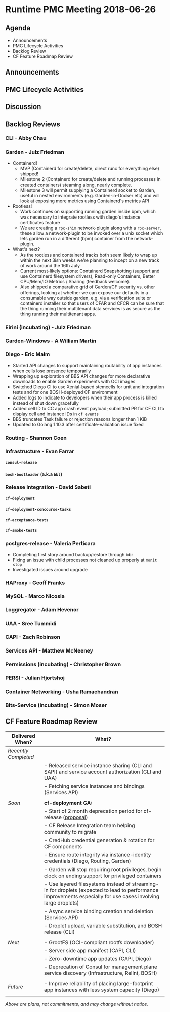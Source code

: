 # Runtime PMC Meeting 2018-06-26

## Agenda

* Announcements
* PMC Lifecycle Activities
* Backlog Review
* CF Feature Roadmap Review


## Announcements


## PMC Lifecycle Activities


## Discussion


## Backlog Reviews

### CLI - Abby Chau


### Garden - Julz Friedman

 - Containerd! 
   - MVP (Containerd for create/delete, direct runc for everything else) shipped!
   - Milestone 2 (Containerd for create/delete and running processes in created containers) steaming along, nearly complete.
   - Milestone 3 will permit supplying a Containerd socket to Garden, useful in nested environments (e.g. Garden-in-Docker etc) and will look at exposing more metrics using Containerd's metrics API
 - Rootless! 
   - Work continues on supporting running garden inside bpm, which was necessary to integrate rootless with diego's instance certificates feature
   - We are creating a `rpc-shim` network-plugin along with a `rpc-server`, these allow a network-plugin to be invoked over a unix socket which lets garden run in a different (bpm) container from the network-plugin.
 - What's next?
   - As the rootless and containerd tracks both seem likely to wrap up within the next 3ish weeks we're planning to incept on a new track of work around the 16th July
   - Current most-likely options: Containerd Snapshotting (support and use Containerd filesystem drivers), Read-only Containers, Better CPU/Mem/IO Metrics / Sharing (feedback welcome).
   - Also shipped a comparative grid of Garden/CF security vs. other offerings, looking at whether we can expose our defaults in a consumable way outside garden, e.g. via a verification suite or containerd installer so that users of CFAR and CFCR can be sure that the thing running their multitenant data services is as secure as the thing running their multitenant apps.


### Eirini (incubating) - Julz Friedman


### Garden-Windows - A William Martin


### Diego - Eric Malm

- Started API changes to support maintaining routability of app instances when cells lose presence temporarily
- Wrapping up exploration of BBS API changes for more declarative downloads to enable Garden experiments with OCI images
- Switched Diego CI to use Xenial-based stemcells for unit and integration tests and for one BOSH-deployed CF environment
- Added logs to indicate to developers when their app process is killed instead of shut down gracefully
- Added cell ID to CC app crash event payload; submitted PR for CF CLI to display cell and instance IDs in `cf events`
- BBS truncates Task failure or rejection reasons longer than 1 KiB
- Updated to Golang 1.10.3 after certificate-validation issue fixed


### Routing - Shannon Coen


### Infrastructure - Evan Farrar

#### `consul-release`


#### `bosh-bootloader` (a.k.a `bbl`)


### Release Integration - David Sabeti

#### `cf-deployment`


#### `cf-deployment-concourse-tasks`


#### `cf-acceptance-tests`


#### `cf-smoke-tests`



### postgres-release - Valeria Perticara
- Completing first story around backup/restore through bbr
- Fixing an issue with child processes not cleaned up properly at `monit stop`
- Investigated issues around upgrade


### HAProxy - Geoff Franks


### MySQL - Marco Nicosia


### Loggregator - Adam Hevenor


### UAA - Sree Tummidi


### CAPI - Zach Robinson


### Services API - Matthew McNeeney


### Permissions (incubating) - Christopher Brown


### PERSI - Julian Hjortshoj


### Container Networking - Usha Ramachandran


### Bits-Service (incubating) - Simon Moser


## CF Feature Roadmap Review



Delivered When? | What?
------|------
*Recently Completed* |
|| - Released service instance sharing (CLI and SAPI) and service account authorization (CLI and UAA)
|| - Fetching service instances and bindings (Services API)
||
*Soon* | **cf-deployment GA:**
|| - Start of 2 month deprecation period for cf-release ([proposal](https://docs.google.com/document/d/1KLl4UIQbl92SvYom4fO-LcEoMK1D45KmjA988MwnOR4/edit?usp=sharing))
|| - CF Release Integration team helping community to migrate
|| - CredHub credential generation & rotation for CF components
|| - Ensure route integrity via instance-identity credentials (Diego, Routing, Garden)
|| - Garden will stop requiring root privileges, begin clock on ending support for privileged containers
|| - Use layered filesystems instead of streaming-in for droplets (expected to lead to performance improvements especially for use cases involving large droplets)
|| - Async service binding creation and deletion (Services API)
|| - Droplet upload, variable substitution, and BOSH release (CLI)
||
*Next* | - GrootFS (OCI-compliant rootfs downloader)
|| - Server side app manifest (CAPI, CLI)
|| - Zero-downtime app updates (CAPI, Diego)
|| - Deprecation of Consul for management plane service discovery (Infrastructure, RelInt, BOSH)
||
*Future* | - Improve reliability of placing large-footprint app instances with less system capacity (Diego)
||

*Above are plans, not commitments, and may change without notice.*
